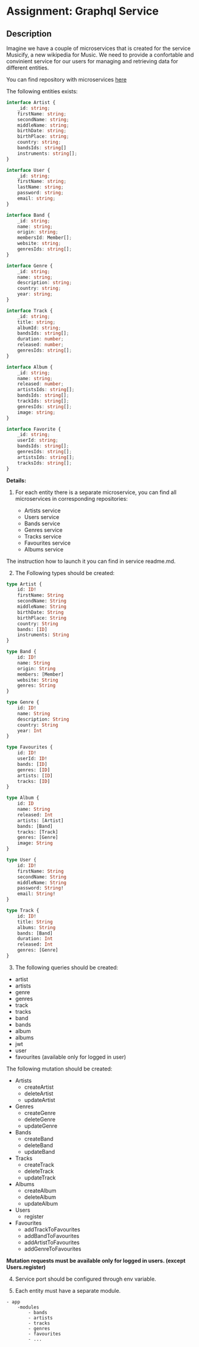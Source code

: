 # Assignment: Graphql Service

## Description

Imagine we have a couple of microservices that is created for the service Musicify, a new wikipedia for Music. We need to provide a confortable and convinient service for our users for managing and retrieving data for different entities.

You can find repository with microservices [here](https://github.com/rolling-scopes-school/node-graphql-service)

The following entities exists:

```typescript
interface Artist {
    _id: string;
    firstName: string;
    secondName: string;
    middleName: string;
    birthDate: string;
    birthPlace: string;
    country: string;
    bandsIds: string[]
    instruments: string[];
}
```

```typescript
interface User {
    _id: string;
    firstName: string;
    lastName: string;
    password: string;
    email: string;
}
```

```typescript
interface Band {
    _id: string;
    name: string;
    origin: string;
    membersId: Member[];
    website: string;
    genresIds: string[];
}
```

```typescript
interface Genre {
    _id: string;
    name: string;
    description: string;
    country: string;
    year: string;
}
```

```typescript
interface Track {
    _id: string;
    title: string;  
    albumId: string;
    bandsIds: string[];
    duration: number;
    released: number;
    genresIds: string[];
}
```

```typescript
interface Album {
    _id: string;
    name: string;
    released: number;
    artistsIds: string[];
    bandsIds: string[];
    trackIds: string[];
    genresIds: string[];
    image: string;
}
```

```typescript
interface Favorite {
    _id: string;
    userId: string;
    bandsIds: string[];
    genresIds: string[];
    artistsIds: string[];
    tracksIds: string[];
}
```

**Details:**

1. For each entity there is a separate microservice, you can find all microservices in corresponding repositories:

    - Artists service
    - Users service
    - Bands service
    - Genres service
    - Tracks service
    - Favourites service
    - Albums service

The instruction how to launch it you can find in service readme.md.

2. The Following types should be created:

```graphql
type Artist {
    id: ID!
    firstName: String
    secondName: String
    middleName: String
    birthDate: String
    birthPlace: String
    country: String
    bands: [ID]
    instruments: String
}

```
```graphql
type Band {
    id: ID!
    name: String
    origin: String
    members: [Member]
    website: String
    genres: String
}

```
```graphql
type Genre {
    id: ID!
    name: String
    description: String
    country: String
    year: Int
}

```
```graphql
type Favourites {
    id: ID!
    userId: ID!
    bands: [ID]
    genres: [ID]
    artists: [ID]
    tracks: [ID]
}
```
```graphql
type Album {
    id: ID
    name: String
    released: Int
    artists: [Artist]
    bands: [Band]
    tracks: [Track]
    genres: [Genre]
    image: String
}
```
```graphql
type User {
    id: ID!
    firstName: String
    secondName: String
    middleName: String
    password: String!
    email: String!
}
```
```graphql
type Track {
    id: ID!
    title: String
    albums: String
    bands: [Band]
    duration: Int
    released: Int
    genres: [Genre]
}
```
3. The following queries should be created:

- artist
- artists
- genre
- genres
- track
- tracks
- band
- bands
- album
- albums
- jwt
- user
- favourites (available only for logged in user)

The following mutation should be created:

- Artists
  - createArtist
  - deleteArtist
  - updateArtist
- Genres
  - createGenre
  - deleteGenre
  - updateGenre
- Bands
  - createBand
  - deleteBand
  - updateBand
- Tracks
  - createTrack
  - deleteTrack
  - updateTrack
- Albums
  - createAlbum
  - deleteAlbum
  - updateAlbum
- Users
  - register
- Favourites
  - addTrackToFavourites
  - addBandToFavourites
  - addArtistToFavourites
  - addGenreToFavourites

**Mutation requests must be available only for logged in users. (except Users.register)**

4. Service port should be configured through env variable.

5. Each entity must have a separate module.

```
- app
    -modules
        - bands
        - artists
        - tracks
        - genres
        - favourites
        - ...
```






